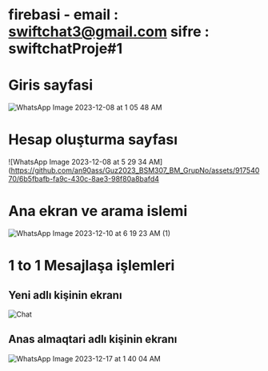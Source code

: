 # firebasi - email : swiftchat3@gmail.com sifre : swiftchatProje#1
# Giris sayfasi
![WhatsApp Image 2023-12-08 at 1 05 48 AM](https://github.com/an90ass/Guz2023_BSM307_BM_GrupNo/assets/91754070/cb4deff4-bb6e-455e-8ce2-544208879dda)

# Hesap oluşturma sayfası
![WhatsApp Image 2023-12-08 at 5 29 34 AM](https://github.com/an90ass/Guz2023_BSM307_BM_GrupNo/assets/91754070/6b5fbafb-fa9c-430c-8ae3-98f80a8bafd4

# Ana ekran ve arama islemi
![WhatsApp Image 2023-12-10 at 6 19 23 AM (1)](https://github.com/an90ass/Guz2023_BSM307_BM_GrupNo/assets/91754070/00f0e495-ef66-4d0f-a653-955378fe5809)

# 1 to 1 Mesajlaşa işlemleri
## Yeni adlı kişinin ekranı
![Chat](https://github.com/an90ass/Guz2023_BSM307_BM_25/assets/91754070/335c15e9-b416-4a10-ac4d-ae87c9c22a67)

## Anas almaqtari adlı kişinin ekranı
![WhatsApp Image 2023-12-17 at 1 40 04 AM](https://github.com/an90ass/Guz2023_BSM307_BM_25/assets/91754070/bca69361-7f99-4e09-b330-d7cb895b2488)


